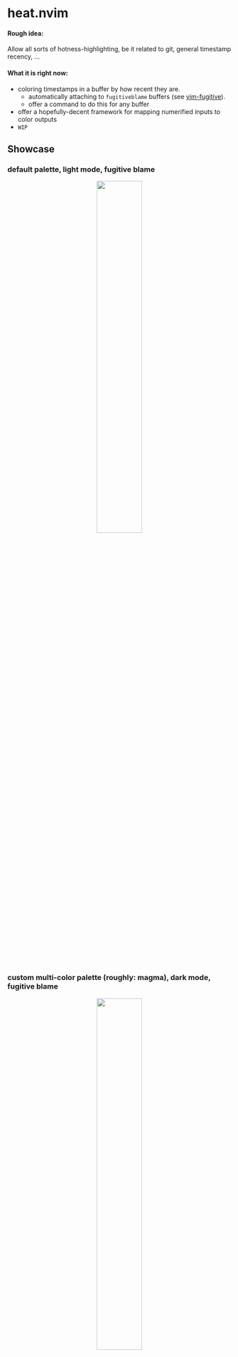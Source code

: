 # heat.nvim

#### Rough idea:

Allow all sorts of hotness-highlighting, be it related to git, general timestamp recency, ...

#### What it is right now:

- coloring timestamps in a buffer by how recent they are.
    - automatically attaching to `fugitiveblame` buffers (see [vim-fugitive](https://github.com/tpope/vim-fugitive)).
    - offer a command to do this for any buffer
- offer a hopefully-decent framework for mapping numerified inputs to color outputs
- `WIP`

## Showcase

### default palette, light mode, fugitive blame

<p align="center"><img align="center" src="https://user-images.githubusercontent.com/63857598/236546930-0c9a184c-f6a7-43c6-a6f8-9750219c4195.jpg" width="45%"></img></p>

### custom multi-color palette (roughly: magma), dark mode, fugitive blame

<p align="center"><img src="https://user-images.githubusercontent.com/63857598/236550574-9dd6b321-5a0a-46a7-805f-48e66800d45b.jpg" width="45%"></img></p>

